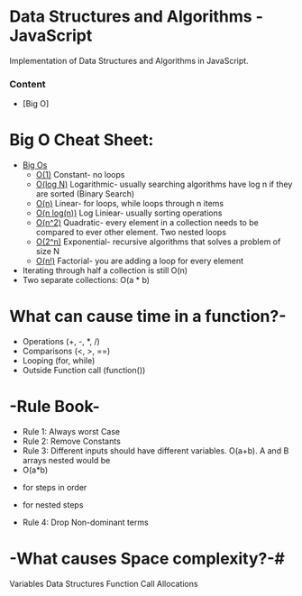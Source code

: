 # Data Structures and Algorithms - JavaScript

Implementation of Data Structures and Algorithms in JavaScript.
### Content
- [Big O]
# Big O Cheat Sheet:
- [Big Os](#)
    - [O(1)](#) Constant- no loops
    - [O(log N)](#) Logarithmic- usually searching algorithms have log n if they are sorted (Binary Search)
    - [O(n)](#) Linear- for loops, while loops through n items
    - [O(n log(n))](#) Log Liniear- usually sorting operations
    - [O(n^2)](#) Quadratic- every element in a collection needs to be compared to ever other element. Two nested loops
    - [O(2^n)](#) Exponential- recursive algorithms that solves a problem of size N
    - [O(n!)](#) Factorial- you are adding a loop for every element
- Iterating through half a collection is still O(n)
- Two separate collections: O(a * b)

# What can cause time in a function?-
 - Operations (+, -, *, /)
 - Comparisons (<, >, ==)
 - Looping (for, while)
 - Outside Function call (function())
# -Rule Book-

 - Rule 1: Always worst Case
 - Rule 2: Remove Constants
 - Rule 3: Different inputs should have different variables. O(a+b). A and B arrays nested would be
 - O(a*b)
+ for steps in order
* for nested steps
 - Rule 4: Drop Non-dominant terms

# -What causes Space complexity?-#
Variables
Data Structures
Function Call
Allocations